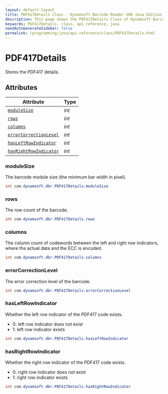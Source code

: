 ```yaml
---
layout: default-layout
title: PDF417Details Class - Dynamsoft Barcode Reader SDK Java Edition API Reference
description: This page shows the PDF417Details Class of Dynamsoft Barcode Reader SDK Java Edition API Reference.
keywords: PDF417Details, class, api reference, java
needAutoGenerateSidebar: false
permalink: /programming/java/api-reference/class/PDF417Details.html
---
```



# PDF417Details
Stores the PDF417 details.

## Attributes
  
| Attribute | Type |
|---------- | ---- |
| [`moduleSize`](#modulesize) | *int* |
| [`rows`](#rows) | *int* |
| [`columns`](#columns) | *int* |
| [`errorCorrectionLevel`](#errorcorrectionlevel) | *int* |
| [`hasLeftRowIndicator`](#hasleftrowindicator) | *int* |
| [`hasRightRowIndicator`](#hasrightrowindicator) | *int* |

### moduleSize

The barcode module size (the minimum bar width in pixel).

```java
int com.dynamsoft.dbr.PDF417Details.moduleSize
```

### rows

The row count of the barcode.

```java
int com.dynamsoft.dbr.PDF417Details.rows
```

### columns

The column count of codewords between the left and right row indicators, where the actual data and the ECC is encoded.

```java
int com.dynamsoft.dbr.PDF417Details.columns
```

### errorCorrectionLevel

The error correction level of the barcode.

```java
int com.dynamsoft.dbr.PDF417Details.errorCorrectionLevel
```

### hasLeftRowIndicator

Whether the left row indicator of the PDF417 code exists.

- 0: left row indicator does not exist
- 1: left row indicator exists

```java
int com.dynamsoft.dbr.PDF417Details.hasLeftRowIndicator
```

### hasRightRowIndicator

Whether the right row indicator of the PDF417 code exists.

- 0: right row indicator does not exist
- 1: right row indicator exists

```java
int com.dynamsoft.dbr.PDF417Details.hasRightRowIndicator
```
